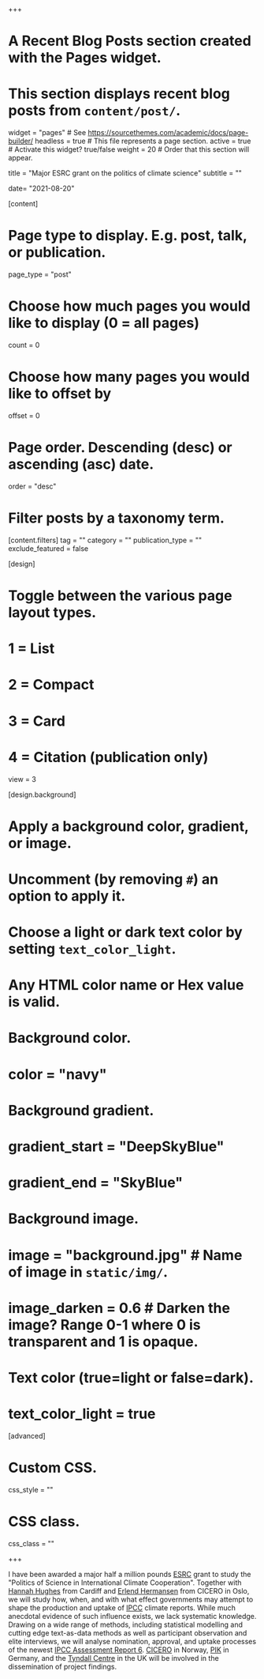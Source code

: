 +++
# A Recent Blog Posts section created with the Pages widget.
# This section displays recent blog posts from `content/post/`.

widget = "pages"  # See https://sourcethemes.com/academic/docs/page-builder/
headless = true  # This file represents a page section.
active = true  # Activate this widget? true/false
weight = 20  # Order that this section will appear.

title = "Major ESRC grant on the politics of climate science"
subtitle = ""

date= "2021-08-20"

[content]
  # Page type to display. E.g. post, talk, or publication.
  page_type = "post"
  
  # Choose how much pages you would like to display (0 = all pages)
  count = 0
  
  # Choose how many pages you would like to offset by
  offset = 0

  # Page order. Descending (desc) or ascending (asc) date.
  order = "desc"

  # Filter posts by a taxonomy term.
  [content.filters]
    tag = ""
    category = ""
    publication_type = ""
    exclude_featured = false
  
[design]
  # Toggle between the various page layout types.
  #   1 = List
  #   2 = Compact
  #   3 = Card
  #   4 = Citation (publication only)
  view = 3
  
[design.background]
  # Apply a background color, gradient, or image.
  #   Uncomment (by removing `#`) an option to apply it.
  #   Choose a light or dark text color by setting `text_color_light`.
  #   Any HTML color name or Hex value is valid.
  
  # Background color.
  # color = "navy"
  
  # Background gradient.
  # gradient_start = "DeepSkyBlue"
  # gradient_end = "SkyBlue"
  
  # Background image.
  # image = "background.jpg"  # Name of image in `static/img/`.
  # image_darken = 0.6  # Darken the image? Range 0-1 where 0 is transparent and 1 is opaque.

  # Text color (true=light or false=dark).
  # text_color_light = true  
  
[advanced]
 # Custom CSS. 
 css_style = ""
 
 # CSS class.
 css_class = ""

+++

I have been awarded a major half a million pounds [ESRC](https://esrc.ukri.org/) grant to study the "Politics of Science in International Climate Cooperation". Together with [Hannah Hughes](https://www.cardiff.ac.uk/people/view/330670-hughes-hannah) from Cardiff and [Erlend Hermansen](https://cicero.oslo.no/en/employee/13/erlend-andre-tveiten-hermansen) from CICERO in Oslo, we will study how, when, and with what effect governments may attempt to shape the production and uptake of [IPCC](https://www.ipcc.ch/) climate reports. While much anecdotal evidence of such influence exists, we lack systematic knowledge. Drawing on a wide range of methods, including statistical modelling and cutting edge text-as-data methods as well as participant observation and elite interviews, we will analyse nomination, approval, and uptake processes of the newest [IPCC Assessment Report 6](https://www.ipcc.ch/assessment-report/ar6/). [CICERO](https://cicero.oslo.no/en) in Norway, [PIK](https://www.pik-potsdam.de/en/home) in Germany, and the [Tyndall Centre](https://www.tyndall.ac.uk/) in the UK will be involved in the dissemination of project findings.

